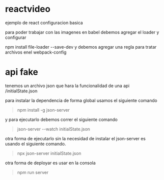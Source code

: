 # reactvideo

ejemplo de react configuracion basica


para poder trabajar con las imagenes en babel debemos agregar el loader y configurar

npm install file-loader --save-dev
y debemos agregar una regla para tratar archivos enel webpack-config

# api fake
tenemos un archivo json que hara la funcionalidad de una api
/initialState.json

para instalar la dependencia de forma global usamos el siguiente comando

>npm install -g json-server

y para ejecutarlo debemos correr el siguiente comando

>json-server --watch initialState.json

otra forma de ejecutarlo sin la necesidad de instalar el json-server es usando el siguiente comando.

> npx json-server initialState.json

otra forma de deployar es usar en la consola
>npm run server
